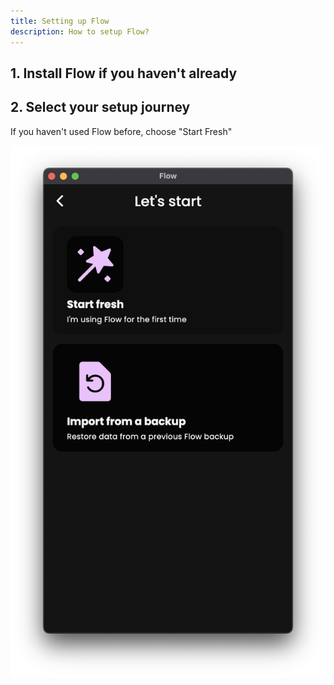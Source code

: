 ```yaml
---
title: Setting up Flow
description: How to setup Flow?
---
```


## 1. Install Flow if you haven't already

## 2. Select your setup journey

If you haven't used Flow before, choose "Start Fresh"

![Flow setup selection](../../../assets/en/images/setup/start-journey-selection.png)
